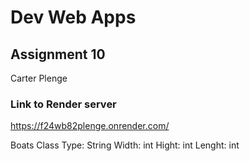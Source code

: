 # Dev Web Apps 
## Assignment 10
Carter Plenge

### Link to Render server
https://f24wb82plenge.onrender.com/


Boats Class
    Type: String
    Width: int
    Hight: int
    Lenght: int